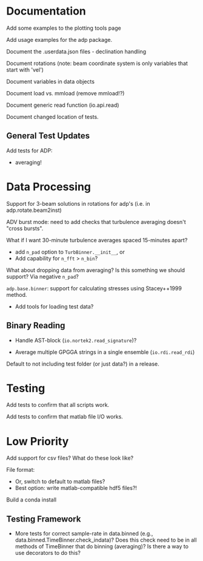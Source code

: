 Documentation
====

Add some examples to the plotting tools page

Add usage examples for the adp package.

Document the .userdata.json files
    - declination handling

Document rotations (note: beam coordinate system is only variables
that start with 'vel')

Document variables in data objects

Document load vs. mmload (remove mmload!?)

Document generic read function (io.api.read)

Document changed location of tests.

General Test Updates
-------

Add tests for ADP:

- averaging!

Data Processing
========

Support for 3-beam solutions in rotations for adp's (i.e. in adp.rotate.beam2inst)

ADV burst mode: need to add checks that turbulence averaging doesn't "cross bursts".

What if I want 30-minute turbulence averages spaced 15-minutes apart?
  - add `n_pad` option to `TurbBinner.__init__`, or
  - Add capability for `n_fft` > `n_bin`?

What about dropping data from averaging? Is this something we should support? Via negative `n_pad`?

``adp.base.binner``: support for calculating stresses using Stacey++1999 method.

- Add tools for loading test data?

Binary Reading
---------------

- Handle AST-block (`io.nortek2.read_signature`)?

- Average multiple GPGGA strings in a single ensemble (`io.rdi.read_rdi`)

Default to not including test folder (or just data?) in a release.

Testing
======

Add tests to confirm that all scripts work.

Add tests to confirm that matlab file I/O works.

Low Priority
======
Add support for csv files? What do these look like?

File format:
- Or, switch to default to matlab files?
- Best option: write matlab-compatible hdf5 files?!

Build a conda install

Testing Framework
--------

- More tests for correct sample-rate in data.binned (e.g., data.binned.TimeBinner.check_indata)? Does this check need to be in all methods of TimeBinner that do binning (averaging)? Is there a way to use decorators to do this?

